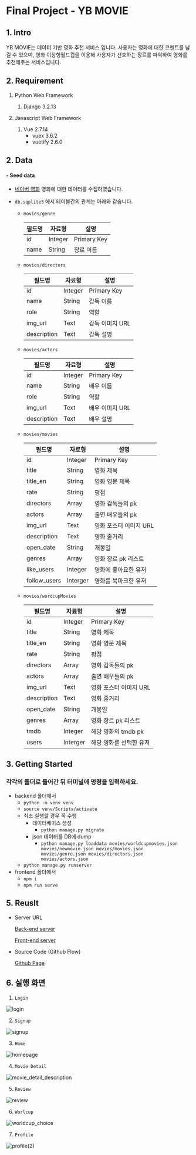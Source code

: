 # Final Project - YB MOVIE

## 1. Intro

YB MOVIE는 데이터 기반 영화 추천 서비스 입니다.
사용자는 영화에 대한 코멘트를 남길 수 있으며, 영화 이상형월드컵을 이용해 사용자가 선호하는 장르를 파악하여 영화를 추천해주는 서비스입니다.

## 2. Requirement

1. Python Web Framework

   1. Django 3.2.13

2. Javascript Web Framework

   1. Vue 2.7.14
      - vuex 3.6.2
      - vuetify 2.6.0

## 2. Data

#### -  Seed data

- [네이버 영화](https://movie.naver.com) 영화에 대한 데이터를 수집하였습니다. 

- `db.sqplite3` 에서 테이블간의 관계는 아래와 같습니다.

  - `movies/genre`

    | 필드명 | 자료형  | 설명        |
    | ------ | ------- | ----------- |
    | id     | Integer | Primary Key |
    | name   | String  | 장르 이름   |

  

  - `movies/directors`

    | 필드명      | 자료형  | 설명            |
    | ----------- | ------- | --------------- |
    | id          | Integer | Primary Key     |
    | name        | String  | 감독 이름       |
    | role        | String  | 역할            |
    | img_url     | Text    | 감독 이미지 URL |
    | description | Text    | 감독 설명       |

  
  
  
  - `movies/actors`
  
    | 필드명      | 자료형  | 설명            |
    | ----------- | ------- | --------------- |
    | id          | Integer | Primary Key     |
    | name        | String  | 배우 이름       |
    | role        | String  | 역할            |
    | img_url     | Text    | 배우 이미지 URL |
    | description | Text    | 배우 설명       |
  
  
  
  - `movies/movies`
  
    | 필드명      | 자료형  | 설명                   |
    | ----------- | ------- | ---------------------- |
    | id          | Integer | Primary Key            |
    | title       | String  | 영화 제목              |
    | title_en    | String  | 영화 영문 제목         |
    | rate        | String  | 평점                   |
    | directors   | Array   | 영화 감독들의 pk       |
    | actors      | Array   | 출연 배우들의 pk       |
    | img_url     | Text    | 영화 포스터 이미지 URL |
    | description | Text    | 영화 줄거리            |
    | open_date   | String  | 개봉일                 |
    | genres      | Array   | 영화 장르 pk 리스트    |
    | like_users  | Integer | 영화에 좋아요한 유저   |
    | follow_users| Interger| 영화를 북마크한 유저   |

  - `movies/wordcupMovies`
  
    | 필드명      | 자료형  | 설명                   |
    | ----------- | ------- | ---------------------- |
    | id          | Integer | Primary Key            |
    | title       | String  | 영화 제목              |
    | title_en    | String  | 영화 영문 제목         |
    | rate        | String  | 평점                   |
    | directors   | Array   | 영화 감독들의 pk       |
    | actors      | Array   | 출연 배우들의 pk       |
    | img_url     | Text    | 영화 포스터 이미지 URL |
    | description | Text    | 영화 줄거리            |
    | open_date   | String  | 개봉일                 |
    | genres      | Array   | 영화 장르 pk 리스트    |
    | tmdb        | Integer | 해당 영화의 tmdb pk   |
    | users       | Interger| 해당 영화를 선택한 유저|
  



## 3. Getting Started

### 각각의 폴더로 들어간 뒤 터미널에 명령을 입력하세요.

- backend 폴더에서
  - `python -m venv venv`
  - `source venv/Scripts/activate`
  - 최초 실행할 경우 꼭 수행
    - 데이터베이스 생성
      - `python manage.py migrate`
    - json 데이터를 DB에 dump
      - `python manage.py loaddata movies/worldcupmovies.json movies/newmovie.json movies/movies.json 
         movies/genre.json movies/directors.json movies/actors.json`
  - `python manage.py runserver`
- frontend 폴더에서
  - `npm i`
  - `npm run serve`


## 5. Reuslt

- Server URL

  [Back-end server](https://movie-cave.herokuapp.com)

  [Front-end server](https://movie-cave-vue.firebaseapp.com)

- Source Code (Github Flow)

  [Github Page](https://github.com/DohyeonY/final_pjt/)
  
  


## 6. 실행 화면

1. `Login`

![login](./img/login.PNG)



2. `Signup`

![signup](./img/signup.PNG)



3. `Home`

![homepage](./img/homepage.PNG)



4. `Movie Detail`

![movie_detail_description](./img/movie_detail_description.PNG)



5. `Review`

![review](./img/review.PNG)



6. `Worlcup`

![worldcup_choice](./img/worldcup_choice.PNG)



7. `Profile`

![profile(2)](./img/profile(2).PNG)


